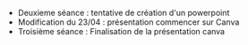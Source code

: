 - Deuxieme séance : tentative de création d'un powerpoint 
- Modification du 23/04 : présentation commencer sur Canva
- Troisième séance : Finalisation de la présentation canva
